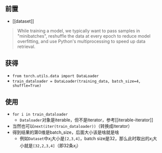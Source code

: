 ## 前置
- [[dataset]]

> While training a model, we typically want to pass samples in "minibatches", reshuffle the data at every epoch to reduce model overfitting, and use Python's multiprocessing to speed up data retrieval.

## 获得
- `from torch.utils.data import DataLoader`
- `train_dataloader = DataLoader(training_data, batch_size=4, shuffle=True)`
## 使用
- `for i in train_dataloader`
  - `Dataloader`对象是iterable，但不是iterator，参考[[iterable-iterator]]
- 当然也可以`next(iter(train_dataloader))`（转换成iterator）
- 得到结果的第0维是batch_size，后面大小该是啥就是啥
  - 例如`Dataset`中$x_i$大小是`[2,3,4]`，batch size是32，那么此时取出的$x_i$大小就是`[32,2,3,4]`（即32条$x_i$）